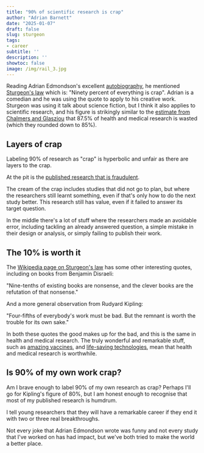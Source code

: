 ```yaml
---
title: "90% of scientific research is crap"
author: "Adrian Barnett"
date: "2025-01-07"
draft: false
slug: sturgeon
tags:
- career
subtitle: ''
description: ''
showtoc: false
image: /img/rail_3.jpg
---
```


Reading Adrian Edmondson's excellent [autobiography](https://www.panmacmillan.com.au/9781035014286/), he mentioned [Sturgeon's law](https://en.wikipedia.org/wiki/Sturgeon%27s_law) which is: "Ninety percent of everything is crap". Adrian is a comedian and he was using the quote to apply to his creative work. Sturgeon was using it talk about science fiction, but I think it also applies to scientific research, and his figure is strikingly similar to the [estimate from Chalmers and Glasziou](https://pubmed.ncbi.nlm.nih.gov/19525005/) that 87.5% of health and medical research is wasted (which they rounded down to 85%).

## Layers of crap

Labeling 90% of research as "crap" is hyperbolic and unfair as there are layers to the crap. 

At the pit is the [published research that is fraudulent](https://www.theguardian.com/commentisfree/2023/aug/09/scientific-misconduct-retraction-watch). 

The cream of the crap includes studies that did not go to plan, but where the researchers still learnt something, even if that's only how to do the next study better. This research still has value, even if it failed to answer its target question. 

In the middle there's a lot of stuff where the researchers made an avoidable error, including tackling an already answered question, a simple mistake in their design or analysis, or simply failing to publish their work. 

## The 10% is worth it

The [Wikipedia page on Sturgeon's law](https://en.wikipedia.org/wiki/Sturgeon%27s_law) has some other interesting quotes, including on books from Benjamin Disraeli:

"Nine-tenths of existing books are nonsense, and the clever books are the refutation of that nonsense."

And a more general observation from Rudyard Kipling:

"Four-fifths of everybody's work must be bad. But the remnant is worth the trouble for its own sake."

In both these quotes the good makes up for the bad, and this is the same in health and medical research. 
The truly wonderful and remarkable stuff, such as [amazing vaccines](https://ourworldindata.org/hpv-vaccination-world-can-eliminate-cervical-cancer), and [life-saving technologies](https://www.abc.net.au/news/2023-01-28/heart-transplant-technology-viable-donor-recipient-hevp/101870978), mean that health and medical research is worthwhile.

## Is 90% of my own work crap?

Am I brave enough to label 90% of my own research as crap? Perhaps I'll go for Kipling's figure of 80%, but I am honest enough to recognise that most of my published research is humdrum. 

I tell young researchers that they will have a remarkable career if they end it with two or three real breakthroughs.

Not every joke that Adrian Edmondson wrote was funny and not every study that I've worked on has had impact, but we've both tried to make the world a better place. 
